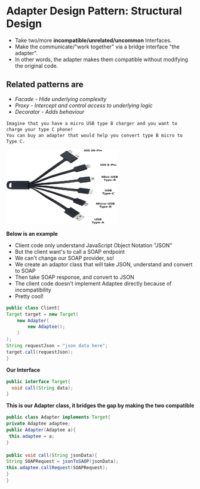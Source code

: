 # Adapter Design Pattern: Structural Design
* Take two/more **incompatible/unrelated/uncommon** Interfaces.
* Make the communicate/"work together" via a bridge interface "the adapter".
* In other words, the adapter makes them compatible without modifying the original code.

## Related patterns are 
- *Facade - Hide underlying complexity*
- *Proxy - Intercept and control access to underlying logic*
- *Decorator - Adds behaviour*

```
Imagine that you have a micro USB type B charger and you want to charge your type C phone!
You can buy an adapter that would help you convert type B micro to Type C.
```
<img src="https://github.com/msomi22/designpatterns/blob/master/files/USB_Adapter.jpg" alt="Universal USB" width="300" height="200">

**Below is an example**
* Client code only understand JavaScript Object Notation "JSON"
* But the client want's to call a SOAP endpoint
* We can't change our SOAP provider, so!
* We create an adaptor class that will take JSON, understand and convert to SOAP
* Then take SOAP response, and convert to JSON
* The client code doesn't implement Adaptee directly because of incompatibility
* Pretty cool!

```java
public class Client{
Target target = new Target(
    new Adapter(
        new Adaptee();
    )
);
String requestJson = "json data here";
target.call(requestJson);
}
```

**Our Interface**

```java
public interface Target{
  void call(String data);
}
```

**This is our Adapter class, it bridges the gap by making the two compatible**

```java
public class Adapter implements Target{
private Adaptee adaptee;
public Adapter(Adaptee a){
 this.adaptee = a;
}

public void call(String jsonData){
String SOAPRequest = jsonToSAOP(jsonData);
this.adaptee.callRequest(SOAPRequest);
}
}
```
